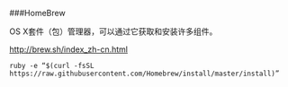 ###HomeBrew

OS X套件（包）管理器，可以通过它获取和安装许多组件。

http://brew.sh/index_zh-cn.html

`ruby -e “$(curl -fsSL https://raw.githubusercontent.com/Homebrew/install/master/install)”`





